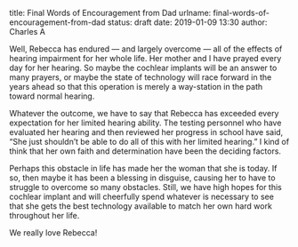title: Final Words of Encouragement from Dad
urlname: final-words-of-encouragement-from-dad
status: draft
date: 2019-01-09 13:30
author: Charles A

Well, Rebecca has endured &mdash; and largely overcome &mdash; all of the effects of hearing impairment for her whole
life. Her mother and I have prayed every day for her hearing. So maybe the cochlear implants will be an answer to many
prayers, or maybe the state of technology will race forward in the years ahead so that this operation is merely a
way-station in the path toward normal hearing.

Whatever the outcome, we have to say that Rebecca has exceeded every expectation for her limited hearing ability. The
testing personnel who have evaluated her hearing and then reviewed her progress in school have said, &ldquo;She just
shouldn&#x02bc;t be able to do all of this with her limited hearing.&rdquo; I kind of think that her own faith and
determination have been the deciding factors.

Perhaps this obstacle in life has made her the woman that she is today. If so, then maybe it has been a blessing in
disguise, causing her to have to struggle to overcome so many obstacles. Still, we have high hopes for this cochlear
implant and will cheerfully spend whatever is necessary to see that she gets the best technology available to match her
own hard work throughout her life.

We really love Rebecca!
